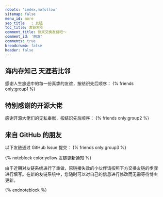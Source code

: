 ```yaml
---
robots: 'index,nofollow'
sitemap: false
menu_id: more
seo_title	: 友链
toc_title: 友链索引
comment_title: 快来交换友链吧～
comment_id: '朋友'
comments: true
breadcrumb: false
header: false
---
```


## 海内存知己 天涯若比邻
感谢人生旅途中的每一份真挚的友谊，按结识先后顺序： {% friends only:group1 %}

## 特别感谢的开源大佬
感谢开源大佬们的无私奉献，按结识先后顺序： {% friends only:group2 %}

## 来自 GitHub 的朋友
以下友链通过 GitHub Issue 提交： {% friends only:group3 %}

{% noteblock color:yellow 友链更新通知 %}

由于近期对友链系统进行了重做，原链接失效的小伙伴请按照下方交换友链的步骤进行填写。在新的友链系统中，您随时可以对自己的信息进行修改而无需等待博主更新。

{% endnoteblock %}